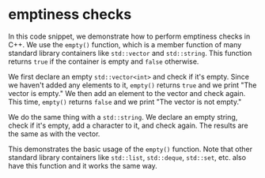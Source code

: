 # emptiness checks

In this code snippet, we demonstrate how to perform emptiness checks in C++. We use the `empty()` function, which is a member function of many standard library containers like `std::vector` and `std::string`. This function returns `true` if the container is empty and `false` otherwise.

We first declare an empty `std::vector<int>` and check if it's empty. Since we haven't added any elements to it, `empty()` returns `true` and we print "The vector is empty." We then add an element to the vector and check again. This time, `empty()` returns `false` and we print "The vector is not empty."

We do the same thing with a `std::string`. We declare an empty string, check if it's empty, add a character to it, and check again. The results are the same as with the vector.

This demonstrates the basic usage of the `empty()` function. Note that other standard library containers like `std::list`, `std::deque`, `std::set`, etc. also have this function and it works the same way.